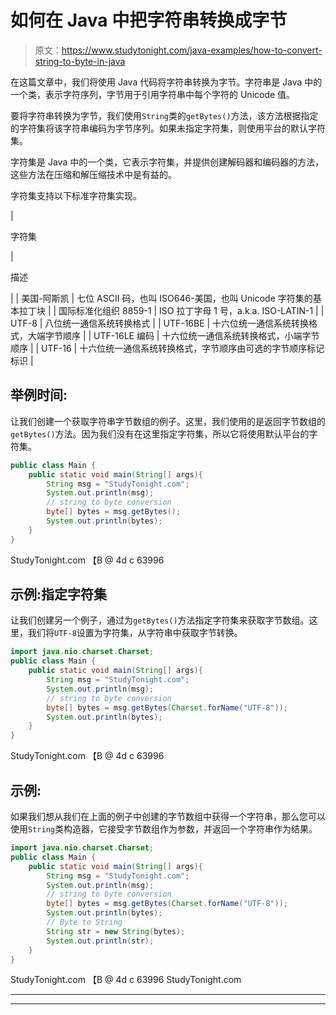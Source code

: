 # 如何在 Java 中把字符串转换成字节

> 原文：<https://www.studytonight.com/java-examples/how-to-convert-string-to-byte-in-java>

在这篇文章中，我们将使用 Java 代码将字符串转换为字节。字符串是 Java 中的一个类，表示字符序列，字节用于引用字符串中每个字符的 Unicode 值。

要将字符串转换为字节，我们使用`String`类的`getBytes()`方法，该方法根据指定的字符集将该字符串编码为字节序列。如果未指定字符集，则使用平台的默认字符集。

字符集是 Java 中的一个类，它表示字符集，并提供创建解码器和编码器的方法，这些方法在压缩和解压缩技术中是有益的。

字符集支持以下标准字符集实现。

| 

字符集

 | 

描述

 |
| 美国-阿斯凯 | 七位 ASCII 码，也叫 ISO646-美国，也叫 Unicode 字符集的基本拉丁块 |
| 国际标准化组织 8859-1 | ISO 拉丁字母 1 号，a.k.a. ISO-LATIN-1 |
| UTF-8 | 八位统一通信系统转换格式 |
| UTF-16BE | 十六位统一通信系统转换格式，大端字节顺序 |
| UTF-16LE 编码 | 十六位统一通信系统转换格式，小端字节顺序 |
| UTF-16 | 十六位统一通信系统转换格式，字节顺序由可选的字节顺序标记标识 |

## 举例时间:

让我们创建一个获取字符串字节数组的例子。这里，我们使用的是返回字节数组的`getBytes()`方法。因为我们没有在这里指定字符集，所以它将使用默认平台的字符集。

```java
public class Main {
	public static void main(String[] args){
		String msg = "StudyTonight.com";
		System.out.println(msg);
		// string to byte conversion
		byte[] bytes = msg.getBytes();
		System.out.println(bytes);
	}
}
```

StudyTonight.com
【B @ 4d c 63996

## 示例:指定字符集

让我们创建另一个例子，通过为`getBytes()`方法指定字符集来获取字节数组。这里，我们将`UTF-8`设置为字符集，从字符串中获取字节转换。

```java
import java.nio.charset.Charset;
public class Main {
	public static void main(String[] args){
		String msg = "StudyTonight.com";
		System.out.println(msg);
		// string to byte conversion
		byte[] bytes = msg.getBytes(Charset.forName("UTF-8"));
		System.out.println(bytes);
	}
}
```

StudyTonight.com
【B @ 4d c 63996

## 示例:

如果我们想从我们在上面的例子中创建的字节数组中获得一个字符串，那么您可以使用`String`类构造器，它接受字节数组作为参数，并返回一个字符串作为结果。

```java
import java.nio.charset.Charset;
public class Main {
	public static void main(String[] args){
		String msg = "StudyTonight.com";
		System.out.println(msg);
		// string to byte conversion
		byte[] bytes = msg.getBytes(Charset.forName("UTF-8"));
		System.out.println(bytes);
		// Byte to String
		String str = new String(bytes);
		System.out.println(str);
	}
}
```

StudyTonight.com
【B @ 4d c 63996
StudyTonight.com

* * *

* * *
